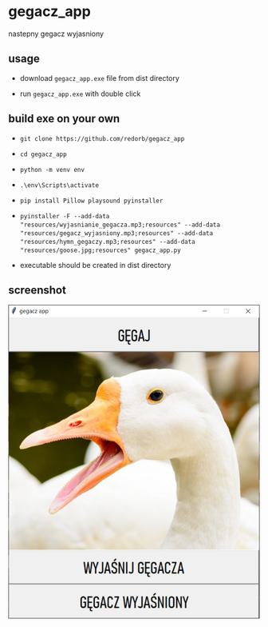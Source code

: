 # gegacz_app
nastepny gegacz wyjasniony

## usage

 - download `gegacz_app.exe` file from dist directory
 
 - run `gegacz_app.exe` with double click

## build exe on your own

 - `git clone https://github.com/redorb/gegacz_app`
 
 - `cd gegacz_app`
 
 - `python -m venv env`
 
 - `.\env\Scripts\activate`

 - `pip install Pillow playsound pyinstaller`
 
 - `pyinstaller -F --add-data "resources/wyjasnianie_gegacza.mp3;resources" --add-data "resources/gegacz_wyjasniony.mp3;resources" --add-data "resources/hymn_gegaczy.mp3;resources" --add-data "resources/goose.jpg;resources" gegacz_app.py`

 - executable should be created in dist directory
 
## screenshot

![image](screenshot.png)
